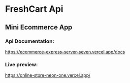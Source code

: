 # FreshCart Api

## Mini Ecommerce App

### Api Documentation:
https://ecommerce-express-server-seven.vercel.app/docs


### Live preview:
https://online-store-neon-one.vercel.app/